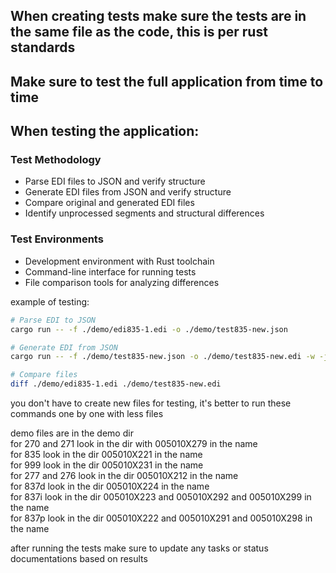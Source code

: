 ## When creating tests make sure the tests are in the same file as the code, this is per rust standards

## Make sure to test the full application from time to time

## When testing the application:

### Test Methodology
- Parse EDI files to JSON and verify structure
- Generate EDI files from JSON and verify structure
- Compare original and generated EDI files
- Identify unprocessed segments and structural differences

### Test Environments
- Development environment with Rust toolchain
- Command-line interface for running tests
- File comparison tools for analyzing differences

example of testing:
```bash
# Parse EDI to JSON
cargo run -- -f ./demo/edi835-1.edi -o ./demo/test835-new.json
```
```bash
# Generate EDI from JSON
cargo run -- -f ./demo/test835-new.json -o ./demo/test835-new.edi -w -j
```
```bash
# Compare files
diff ./demo/edi835-1.edi ./demo/test835-new.edi
```

you don't have to create new files for testing, it's better to run these commands one by one with less files

demo files are in the demo dir   
for 270 and 271 look in the dir with 005010X279 in the name   
for 835 look in the dir 005010X221 in the name   
for 999 look in the dir 005010X231  in the name   
for 277 and 276 look in the dir 005010X212 in the name    
for 837d look in the dir 005010X224 in the name   
for 837i look in the dir 005010X223 and 005010X292 and 005010X299 in the name   
for 837p look in the dir 005010X222 and 005010X291 and 005010X298 in the name   

after running the tests make sure to update any tasks or status documentations based on results